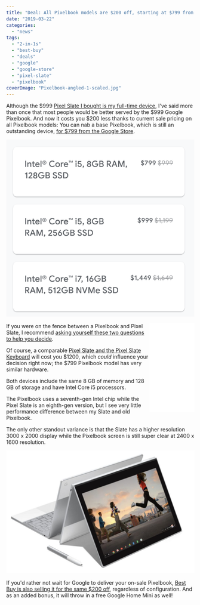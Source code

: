 ```yaml
---
title: "Deal: All Pixelbook models are $200 off, starting at $799 from Google and Best Buy"
date: "2019-03-22"
categories: 
  - "news"
tags: 
  - "2-in-1s"
  - "best-buy"
  - "deals"
  - "google"
  - "google-store"
  - "pixel-slate"
  - "pixelbook"
coverImage: "Pixelbook-angled-1-scaled.jpg"
---
```


Although the $999 [Pixel Slate I bought is my full-time device](https://www.aboutchromebooks.com/news/how-to-code-on-a-chromebook-crostini-pixel-slate/), I've said more than once that most people would be better served by the $999 Google Pixelbook. And now it costs you $200 less thanks to current sale pricing on all Pixelbook models: You can nab a base Pixelbook, which is still an outstanding device, [for $799 from the Google Store](https://store.google.com/config/google_pixelbook).

![](images/Pixelbook-200-off-sale.png)

<iframe style="width:120px;height:240px;" align="right" marginwidth="0" marginheight="0" scrolling="no" frameborder="0" src="//ws-na.amazon-adsystem.com/widgets/q?ServiceVersion=20070822&amp;OneJS=1&amp;Operation=GetAdHtml&amp;MarketPlace=US&amp;source=ac&amp;ref=qf_sp_asin_til&amp;ad_type=product_link&amp;tracking_id=aboutchromebo-20&amp;marketplace=amazon&amp;region=US&amp;placement=B075JSK7TR&amp;asins=B075JSK7TR&amp;linkId=6f88a4f5c06495b18cc2a5c0f56b5d4e&amp;show_border=true&amp;link_opens_in_new_window=true&amp;price_color=333333&amp;title_color=0066c0&amp;bg_color=ffffff"></iframe>

If you were on the fence between a Pixelbook and Pixel Slate, I recommend [asking yourself these two questions to help you decide](https://www.aboutchromebooks.com/opinion/google-pixel-slate-vs-chromebook-should-i-buy-chromeos-tablet/).

Of course, a comparable [Pixel Slate and the Pixel Slate Keyboard](https://www.aboutchromebooks.com/reviews/google-pixel-slate-review/) will cost you $1200, which _could_ influence your decision right now; the $799 Pixelbook model has very similar hardware.

Both devices include the same 8 GB of memory and 128 GB of storage and have Intel Core i5 processors.

The Pixelbook uses a seventh-gen Intel chip while the Pixel Slate is an eighth-gen version, but I see very little performance difference between my Slate and old Pixelbook.

The only other standout variance is that the Slate has a higher resolution 3000 x 2000 display while the Pixelbook screen is still super clear at 2400 x 1600 resolution.

![](images/Pixelbook-hero-1024x669.jpg)

If you'd rather not wait for Google to deliver your on-sale Pixelbook, [Best Buy is also selling it for the same $200 off](https://www.bestbuy.com/site/google-pixelbook-12-3-touchscreen-chromebook-intel-core-i5-8gb-memory-128gb-solid-state-drive-silver/6131501.p?skuId=6131501), regardless of configuration. And as an added bonus, it will throw in a free Google Home Mini as well!
